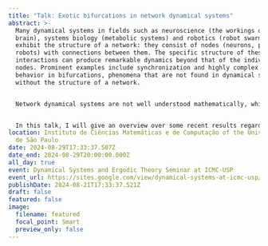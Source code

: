 ```yaml
---
title: "Talk: Exotic bifurcations in network dynamical systems"
abstract: >-
  Many dynamical systems in fields such as neuroscience (the workings of the
  brain), systems biology (metabolic systems) and robotics (robot swarms)
  exhibit the structure of a network: they consist of nodes (neurons, proteins,
  robots) with connections between them. The specific structure of these
  interactions can produce remarkable dynamics beyond that of the individual
  nodes. Prominent examples include synchronization and highly complex branching
  behavior in bifurcations, phenomena that are not found in dynamical systems
  without the structure of a network.


  Network dynamical systems are not well understood mathematically, which makes it hard to quantify and control their behavior. The reason is that most of the established machinery of dynamical systems theory fails to distinguish between networks and general dynamical systems. Several mathematical tools that are tailor-made for network problems have been proposed recently. Strikingly, they have one thing in common: they exploit the algebraic nature of networks.


  In this talk, I will give an overview over some recent results regarding the question which dynamical behavior and generic bifurcations are dictated by the network structure of a system. In particular, I will illustrate how structural and algebraic properties culminate in symmetries of the governing equations and how these can be exploited for (partial) answers. This includes classical symmetries but also more exotic concepts such as monoid and quiver representations.
location: Instituto de Ciências Matemáticas e de Computação of the Universidade
  de São Paulo
date: 2024-08-29T17:33:37.507Z
date_end: 2024-08-29T20:00:00.000Z
all_day: true
event: Dynamical Systems and Ergodic Theory Seminar at ICMC-USP
event_url: https://sites.google.com/view/dynamical-systems-at-icmc-usp/seminar?authuser=0
publishDate: 2024-08-21T17:33:37.521Z
draft: false
featured: false
image:
  filename: featured
  focal_point: Smart
  preview_only: false
---
```

